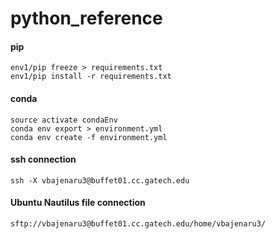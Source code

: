 # python_reference

#### pip
`env1/pip freeze > requirements.txt`<br>
`env1/pip install -r requirements.txt`

#### conda
`source activate condaEnv`<br>
`conda env export > environment.yml`<br>
`conda env create -f environment.yml`

#### ssh connection
`ssh -X vbajenaru3@buffet01.cc.gatech.edu`

#### Ubuntu Nautilus file connection
`sftp://vbajenaru3@buffet01.cc.gatech.edu/home/vbajenaru3/`
